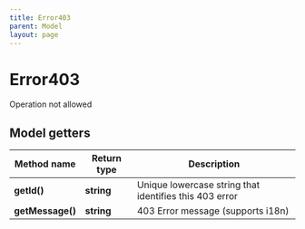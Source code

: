 ```yaml
---
title: Error403
parent: Model
layout: page
---
```


# Error403

Operation not allowed

## Model getters

Method name | Return type | Description
------------ | ------------- | -------------
**getId()** | **string** | Unique lowercase string that identifies this 403 error
**getMessage()** | **string** | 403 Error message (supports i18n)

